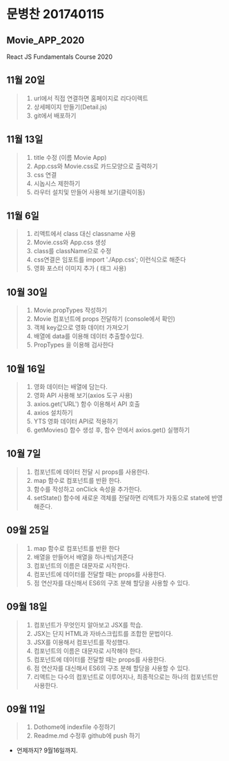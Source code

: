 # 문병찬 201740115
## Movie_APP_2020
React JS Fundamentals Course 2020

## 11월 20일
>1. url에서 직접 연결하면 홈페이지로 리다이렉트
>2. 상세페이지 만들기(Detail.js)
>3. git에서 배포하기

## 11월 13일
>1. title 수정 (이름 Movie App)
>2. App.css와 Movie.css로 카드모양으로 출력하기
>3. css 연결
>4. 시놉시스 제한하기
>5. 라우터 설치및 만들어 사용해 보기(클릭이동)

## 11월 6일
>1. 리액트에서 class 대신 classname 사용
>2. Movie.css와 App.css 생성
>3. class를 className으로 수정
>4. css연결은 임포트를 import './App.css'; 이런식으로 해준다
>5. 영화 포스터 이미지 추가 ( 태그 사용)

## 10월 30일
>1. Movie.propTypes 작성하기
>2. Movie 컴포넌트에 props 전달하기 (console에서 확인)
>3. 객체 key값으로 영화 데이터 가져오기
>4. 배열에 data를 이용해 데이터 추출할수있다.
>5. PropTypes 을 이용해 검사한다

## 10월 16일
>1. 영화 데이터는 배열에 담는다.
>2. 영화 API 사용해 보기(axios 도구 사용)
>3. axios.get('URL') 함수 이용해서 API 호출
>4. axios 설치하기
>5. YTS 영화 데이터 API로 적용하기
>6. getMovies() 함수 생성 후, 함수 안에서 axios.get() 실행하기

## 10월 7일
>1. 컴포넌트에 데이터 전달 시 props를 사용한다.
>2. map 함수로 컴포넌트를 반환 한다.
>3. 함수를 작성하고 onClick 속성을 추가한다.
>4. setState() 함수에 새로운 객체를 전달하면 리액트가 자동으로 state에 반영해준다.

## 09월 25일
>1. map 함수로 컴포넌트를 반환 한다
>2. 배열을 만들어서 배열을 하나씩넘겨준다
>3. 컴포넌트의 이름은 대문자로 시작한다.
>4. 컴포넌트에 데이터를 전달할 때는 props를 사용한다.
>5. 점 연산자를 대신해서 ES6의 구조 분해 할당을 사용할 수 있다.

## 09월 18일
>1. 컴포넌트가 무엇인지 알아보고 JSX를 학습.
>2. JSX는 단지 HTML과 자바스크립트를 조합한 문법이다.
>3. JSX를 이용해서 컴포넌트를 작성했다.
>4. 컴포넌트의 이름은 대문자로 시작해야 한다.
>5. 컴포넌트에 데이터를 전달할 때는 props를 사용한다.
>6. 점 연산자를 대신해서 ES6의 구조 분해 할당을 사용할 수 있다.
>7. 리액트는 다수의 컴포넌트로 이루어지나, 최종적으로는 하나의 컴포넌트만 사용한다.

## 09월 11일
>1. Dothome에 indexfile 수정하기
>2. Readme.md 수정후 github에 push 하기
* 언제까지? 9월16일까지.

